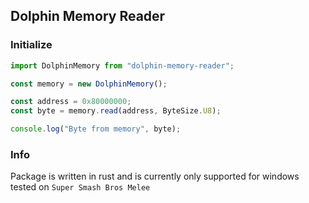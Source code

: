 ## Dolphin Memory Reader

### Initialize

```ts
import DolphinMemory from "dolphin-memory-reader";

const memory = new DolphinMemory();

const address = 0x80000000;
const byte = memory.read(address, ByteSize.U8);

console.log("Byte from memory", byte);
```

### Info

Package is written in rust and is currently only supported for windows tested on `Super Smash Bros Melee`
